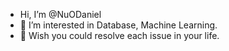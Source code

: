 - Hi, I’m @NuODaniel
- 👀 I’m interested in Database, Machine Learning.
- 💞️ Wish you could resolve each issue in your life.

<!---
NuODaniel/NuODaniel is a ✨ special ✨ repository because its `README.md` (this file) appears on your GitHub profile.
You can click the Preview link to take a look at your changes.
--->
